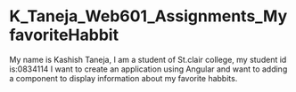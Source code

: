 # K_Taneja_Web601_Assignments_MyfavoriteHabbit
My name is Kashish Taneja, I am a student of St.clair college, my student id is:0834114
I want to create an application using Angular and want to adding  a component to display information about my favorite habbits.
